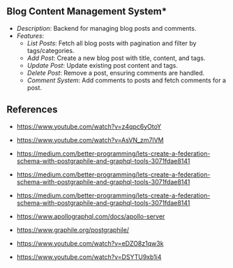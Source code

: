 ## Blog Content Management System*
   - *Description*: Backend for managing blog posts and comments.
   - *Features*:
     - *List Posts*: Fetch all blog posts with pagination and filter by tags/categories.
     - *Add Post*: Create a new blog post with title, content, and tags.
     - *Update Post*: Update existing post content and tags.
     - *Delete Post*: Remove a post, ensuring comments are handled.
     - *Comment System*: Add comments to posts and fetch comments for a post.


## References 

- https://www.youtube.com/watch?v=z4qpc6yOtoY

- https://www.youtube.com/watch?v=AsVN_zm7lVM

- https://medium.com/better-programming/lets-create-a-federation-schema-with-postgraphile-and-graphql-tools-3071fdae8141

- https://medium.com/better-programming/lets-create-a-federation-schema-with-postgraphile-and-graphql-tools-3071fdae8141

- https://medium.com/better-programming/lets-create-a-federation-schema-with-postgraphile-and-graphql-tools-3071fdae8141

- https://www.apollographql.com/docs/apollo-server

- https://www.graphile.org/postgraphile/

- https://www.youtube.com/watch?v=eDZO8z1qw3k

- https://www.youtube.com/watch?v=DSYTU9xb1i4
